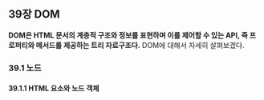 ## 39장 DOM
**DOM은 HTML 문서의 계층적 구조와 정보를 표현하며 이를 제어할 수 있는 API, 즉 프로퍼티와 메서드를 제공하는 트리 자료구조다.**
DOM에 대해서 자세히 살펴보겠다.

### 39.1 노드
#### 39.1.1 HTML 요소와 노드 객체
